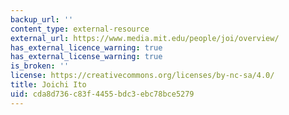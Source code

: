 ```yaml
---
backup_url: ''
content_type: external-resource
external_url: https://www.media.mit.edu/people/joi/overview/
has_external_licence_warning: true
has_external_license_warning: true
is_broken: ''
license: https://creativecommons.org/licenses/by-nc-sa/4.0/
title: Joichi Ito
uid: cda8d736-c83f-4455-bdc3-ebc78bce5279
---
```

